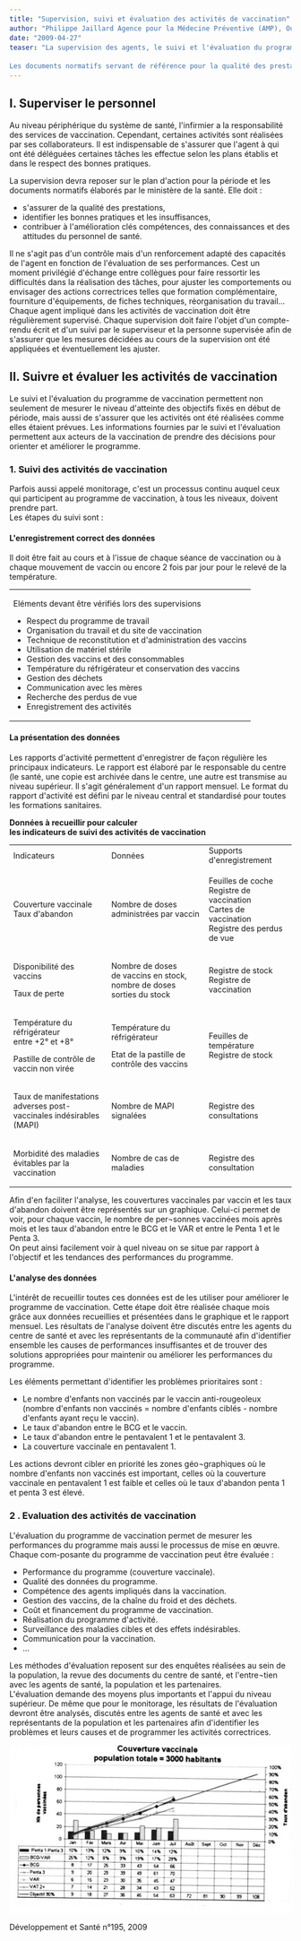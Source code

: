 ```yaml
---
title: "Supervision, suivi et évaluation des activités de vaccination"
author: "Philippe Jaillard Agence pour la Médecine Préventive (AMP), Ouagadougou, Burkina Faso"
date: "2009-04-27"
teaser: "La supervision des agents, le suivi et l'évaluation du programme permettent de s'assurer que les activités menées dans la zone concourent à l'atteinte des objectifs dans le respect des bonnes pratiques.

Les documents normatifs servant de référence pour la qualité des prestations de service sont : le plan d'action et le programme des activités, le guide de formation et la politique nationale de vaccination."
---
```


## I. Superviser le personnel

Au niveau périphérique du système de santé, l'infirmier a la responsabilité des services de vaccination. Cependant, certaines activités sont réalisées par ses collaborateurs. Il est indispensable de s'assurer que l'agent à qui ont été déléguées certaines tâches les effectue selon les plans établis et dans le respect des bonnes pratiques.

La supervision devra reposer sur le plan d'action pour la période et les documents normatifs élaborés par le ministère de la santé. Elle doit :

*   s'assurer de la qualité des prestations,
*   identifier les bonnes pratiques et les insuffisances,
*   contribuer à l'amélioration clés compétences, des connaissances et des attitudes du personnel de santé.

Il ne s'agit pas d'un contrôle mais d'un renforcement adapté des capacités de l'agent en fonction de l'évaluation de ses performances. Cest un moment privilégié d'échange entre collègues pour faire ressortir les difficultés dans la réalisation des tâches, pour ajuster les comportements ou envisager des actions correctrices telles que formation complémentaire, fourniture d'équipements, de fiches techniques, réorganisation du travail...  
Chaque agent impliqué dans les activités de vaccination doit être régulièrement supervisé. Chaque supervision doit faire l'objet d'un compte-rendu écrit et d'un suivi par le superviseur et la personne supervisée afin de s'assurer que les mesures décidées au cours de la supervision ont été appliquées et éventuellement les ajuster.

## II. Suivre et évaluer les activités de vaccination

Le suivi et l'évaluation du programme de vaccination permettent non seulement de mesurer le niveau d'atteinte des objectifs fixés en début de période, mais aussi de s'assurer que les activités ont été réalisées comme elles étaient prévues. Les informations fournies par le suivi et l'évaluation permettent aux acteurs de la vaccination de prendre des décisions pour orienter et améliorer le programme.

### 1. Suivi des activités de vaccination

Parfois aussi appelé monitorage, c'est un processus continu auquel ceux qui participent au programme de vaccination, à tous les niveaux, doivent prendre part.  
Les étapes du suivi sont :

#### L'enregistrement correct des données

Il doit être fait au cours et à l'issue de chaque séance de vaccination ou à chaque mouvement de vaccin ou encore 2 fois par jour pour le relevé de la température.

<table>

<tbody>

<tr>

<td>

Eléments devant être vérifiés lors des supervisions  

<ul><li>Respect du programme de travail</li><li>Organisation du travail et du site de vaccination</li><li>Technique de reconstitution et d'administration des vaccins</li><li>Utilisation de matériel stérile</li><li>Gestion des vaccins et des consommables</li><li>Température du réfrigérateur et conservation des vaccins</li><li>Gestion des déchets</li><li>Communication avec les mères</li><li>Recherche des perdus de vue</li><li>Enregistrement des activités</li></ul></td>

</tr>

</tbody>

</table>

#### La présentation des données

Les rapports d'activité permettent d'enregistrer de façon régulière les principaux indicateurs. Le rapport est élaboré par le responsable du centre (le santé, une copie est archivée dans le centre, une autre est transmise au niveau supérieur. Il s'agit généralement d'un rapport mensuel. Le format du rapport d'activité est défini par le niveau central et standardisé pour toutes les formations sanitaires.

**Données à recueillir pour calculer  
les indicateurs de suivi des activités de vaccination**

<table>

<tbody>

<tr>

<td>Indicateurs</td>

<td>Données</td>

<td style="width: 141px;">Supports d'enregistrement</td>

</tr>

<tr>

<td>

Couverture vaccinale  
Taux d'abandon

</td>

<td>

Nombre de doses  
administrées par vaccin

</td>

<td style="width: 141px;">

Feuilles de coche  
Registre de vaccination  
Cartes de vaccination  
Registre des perdus de vue

</td>

</tr>

<tr>

<td>

Disponibilité des vaccins

Taux de perte

</td>

<td>

Nombre de doses  
de vaccins en stock, nombre de doses sorties du stock 

</td>

<td style="width: 141px;">

Registre de stock  
Registre de vaccination

</td>

</tr>

<tr>

<td>

Température du réfrigérateur  
entre +2° et +8°

Pastille de contrôle de vaccin non virée

</td>

<td>

Température du réfrigérateur

Etat de la pastille de contrôle des vaccins

</td>

<td style="width: 141px;">

Feuilles de température  
Registre de stock

</td>

</tr>

<tr>

<td>

Taux de manifestations  
adverses post-vaccinales indésirables (MAPI)

</td>

<td>Nombre de MAPI signalées</td>

<td style="width: 141px;">Registre des consultations</td>

</tr>

<tr>

<td>

Morbidité des maladies évitables par la vaccination

</td>

<td>Nombre de cas de maladies</td>

<td style="width: 141px;">Registre des consultation</td>

</tr>

</tbody>

</table>

Afin d'en faciliter l'analyse, les couvertures vaccinales par vaccin et les taux d'abandon doivent être représentés sur un graphique. Celui-ci permet de voir, pour chaque vaccin, le nombre de per¬sonnes vaccinées mois après mois et les taux d'abandon entre le BCG et le VAR et entre le Penta 1 et le Penta 3.  
On peut ainsi facilement voir à quel niveau on se situe par rapport à l'objectif et les tendances des performances du programme.

#### L'analyse des données

L'intérêt de recueillir toutes ces données est de les utiliser pour améliorer le programme de vaccination. Cette étape doit être réalisée chaque mois grâce aux données recueillies et présentées dans le graphique et le rapport mensuel. Les résultats de l'analyse doivent être discutés entre les agents du centre de santé et avec les représentants de la communauté afin d'identifier ensemble les causes de performances insuffisantes et de trouver des solutions appropriées pour maintenir ou améliorer les performances du programme.

Les éléments permettant d'identifier les problèmes prioritaires sont :

*   Le nombre d'enfants non vaccinés par le vaccin anti-rougeoleux (nombre d'enfants non vaccinés = nombre d'enfants ciblés - nombre d'enfants ayant reçu le vaccin).  
*   Le taux d'abandon entre le BCG et le vaccin.  
*   Le taux d'abandon entre le pentavalent 1 et le pentavalent 3.  
*   La couverture vaccinale en pentavalent 1.

Les actions devront cibler en priorité les zones géo¬graphiques où le nombre d'enfants non vaccinés est important, celles où la couverture vaccinale en pentavalent 1 est faible et celles où le taux d'abandon penta 1 et penta 3 est élevé.

### 2 . Evaluation des activités de vaccination

L'évaluation du programme de vaccination permet de mesurer les performances du programme mais aussi le processus de mise en œuvre. Chaque com-posante du programme de vaccination peut être évaluée :

*   Performance du programme (couverture vaccinale).  
*   Qualité des données du programme.  
*   Compétence des agents impliqués dans la vaccination.  
*   Gestion des vaccins, de la chaîne du froid et des déchets.  
*   Coût et financement du programme de vaccination.  
*   Réalisation du programme d'activité.  
*   Surveillance des maladies cibles et des effets indésirables.  
*   Communication pour la vaccination.  
*   ...

Les méthodes d'évaluation reposent sur des enquêtes réalisées au sein de la population, la revue des documents du centre de santé, et l'entre¬tien avec les agents de santé, la population et les partenaires.  
L'évaluation demande des moyens plus importants et l'appui du niveau supérieur. De même que pour le monitorage, les résultats de l'évaluation devront être analysés, discutés entre les agents de santé et avec les représentants de la population et les partenaires afin d'identifier les problèmes et leurs causes et de programmer les activités correctrices.


![](12169-1.jpg)


Développement et Santé n°195, 2009